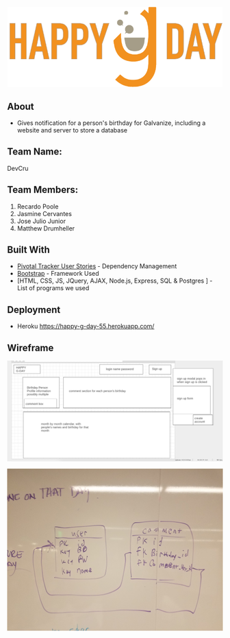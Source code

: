 ![happy-g-day-logo](./public/images/GDay%20Logo.png)

## About 
- Gives notification for a person's birthday for Galvanize, including a website and server to store a database

## Team Name: 
DevCru

## Team Members:
  1. Recardo Poole
  2. Jasmine Cervantes
  3. Jose Julio Junior
  4. Matthew Drumheller

## Built With
* [Pivotal Tracker User Stories](https://www.pivotaltracker.com/n/projects/2089457) - Dependency Management
* [Bootstrap](http://getbootstrap.com/) - Framework Used
* [HTML, CSS, JS, JQuery, AJAX, Node.js, Express, SQL & Postgres ] - List of programs we used 


## Deployment
- Heroku
    https://happy-g-day-55.herokuapp.com/
    
## Wireframe
![wireframe](./public/images/happy-g-day-wireframe.png)

![erd](./public/images/erd-mockup.jpg)
   
